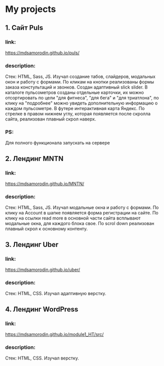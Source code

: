 # My projects
## 1. Сайт Puls
### link: 
<https://mdsamorodin.github.io/puls/>
### description:
Стек: HTML, Sass, JS. Изучал создание табов, слайдеров, модальных окон и работу с формами. 
По кликам на кнопки реализованы формы заказа констультаций и звонков. Создан адаптивный slick slider. В каталоге пульсометров созданы отдельные карточки, их можно отсортировать по цели "для фитнеса", "для бега" и "для триатлона", по клику на "подробнее" можно увидеть дополнительную информацию о каждом пульсометре. В футере интерактивная карта Яндекс. По стрелке в правом нижнем углу, которая появляется после скролла сайта, реализован плавный скрол наверх.
### PS: 
Для полного функционала запускать  на сервере
## 2. Лендинг MNTN
### link: 
<https://mdsamorodin.github.io/MNTN/>
### description:
Стек: HTML, Sass, JS. Изучал модальные окна и работу с формами. 
По клику на Account в шапке появляется форма регистрации на сайте. По клику на ссылки read more в основной части сайта всплывают модальные окна, для каждого блока свое. По scrol down реализован плавный скрол к основному контенту.
## 3. Лендинг Uber
### link: 
<https://mdsamorodin.github.io/uber/>
### description:
Стек: HTML, CSS. Изучал адаптивную верстку.  
## 4. Лендинг WordPress
### link: 
<https://mdsamorodin.github.io/module1_HT/src/>
### description:
Стек: HTML, CSS. Изучал верстку.


